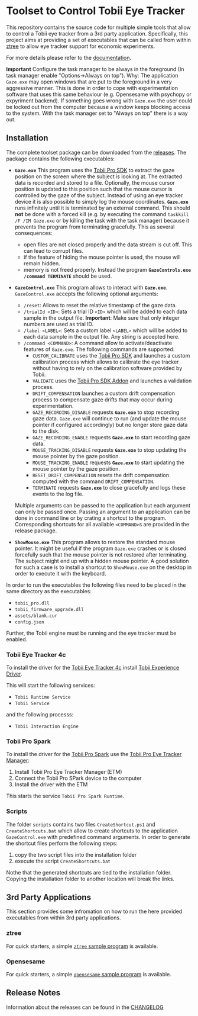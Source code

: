 # Toolset to Control Tobii Eye Tracker 

This repository contains the source code for multiple simple tools that allow to control a Tobii eye tracker from a 3rd party application.
Specifically, this project aims at providing a set of executables that can be called from within [ztree](http://www.ztree.uzh.ch/en.html) to allow eye tracker support for economic experiments.

For more details please refer to the [documentation](http://phhum-a209-cp.unibe.ch:10012/TBI/TBI-tobii_eye_tracker_gaze/blob/master/doc/tutorial.pdf).

**Important** Configure the task manager to be always in the foreground (In task manager enable "Options->Always on top").
Why: The application `Gaze.exe` may open windows that are put to the foreground in a very aggressive manner.
This is done in order to cope with experimentation software that uses this same behaviour (e.g. Opensesame with psychopy or expyriment backend).
If something goes wrong with `Gaze.exe` the user could be locked out from the computer because a window keeps blocking access to the system.
With the task manager set to "Always on top" there is a way out.

## Installation
The complete toolset package can be downloaded from the [releases](http://phhum-a209-cp.unibe.ch:10012/TBI/TBI-tobii_eye_tracker_gaze/tags).
The package contains the following executables:

- **`Gaze.exe`** This program uses the [Tobii Pro SDK](http://developer.tobii.com/tobii-pro-sdk/) to extract the gaze position on the screen where the subject is looking at.
    The extracted data is recorded and stored to a file.
    Optionally, the mouse cursor position is updated to this position such that the mouse cursor is controlled by the gaze of the subject.
    Instead of using an eye tracker device it is also possible to simply log the mouse coordinates.
  **`Gaze.exe`** runs infinitely until it is terminated by an external command.
    This should **not** be done with a forced kill (e.g. by executing the command `taskkill /F /IM Gaze.exe` or by killing the task with the task manager) because it prevents the program from terminating gracefully.
    This as several consequences:
    - open files are not closed properly and the data stream is cut off. This can lead to corrupt files.
    - if the feature of hiding the mouse pointer is used, the mouse will remain hidden.
    - memory is not freed properly.
  Instead the program **`GazeControls.exe /command TERMINATE`** should be used.
- **`GazeControl.exe`** This program allows to interact with **`Gaze.exe`**. `GazeControl.exe` accepts the following optional arguments:
    - `/reset`: Allows to reset the relative timestamp of the gaze data.
    - `/trialId <ID>`: Sets a trial ID `<ID>` which will be added to each data sample in the output file. **Important**: Make sure that only integer numbers are used as trial ID.
    - `/label <LABEL>`: Sets a custom label `<LABEL>` which will be added to each data sample in the output file. Any string is accepted here.
    - `/command <COMMAND>`: A command allow to activate/deactivate features of `Gaze.exe`. The following commands are supported:
        - `CUSTOM_CALIBRATE` uses the [Tobii Pro SDK](http://developer.tobii.com/tobii-pro-sdk/) and launches a custom calibration process which allows to calibrate the eye tracker without having to rely on the calibration software provided by Tobii.
        - `VALIDATE` uses the [Tobii Pro SDK Addon](https://github.com/tobiipro/prosdk-addons-dotnet) and launches a validation process.
        - `DRIFT_COMPENSATION` launches a custom drift compensation process to compensate gaze drifts that may occur during experimentation.
        - `GAZE_RECORDING_DISABLE` requests **`Gaze.exe`** to stop recording gaze data.
            `Gaze.exe` will continue to run (and update the mouse pointer if configured accordingly) but no longer store gaze data to the disk.
        - `GAZE_RECORDING_ENABLE` requests **`Gaze.exe`** to start recording gaze data.
        - `MOUSE_TRACKING_DISABLE` requests **`Gaze.exe`** to stop updating the mouse pointer by the gaze position.
        - `MOUSE_TRACKING_ENABLE` requests **`Gaze.exe`** to start updating the mouse pointer by the gaze position.
        - `RESET_DRIFT_COMPENSATION` resets the drift compensation computed with the command `DRIFT_COMPENSATION`.
        - `TERMINATE` requests **`Gaze.exe`** to close gracefully and logs these events to the log file.
        
    Multiple arguments can be passed to the application but each argument can only be passed once.
    Passing an argument to an application can be done in command line or by crating a shortcut to the program.
    Corresponding shortcuts for all available `<COMMAND>`s are provided in the release package.
- **`ShowMouse.exe`** This program allows to restore the standard mouse pointer.
    It might be useful if the program `Gaze.exe` crashes or is closed forcefully such that the mouse pointer is not restored after terminating.
    The subject might end up with a hidden mouse pointer.
    A good solution for such a case is to install a shortcut to `ShowMouse.exe` on the desktop in order to execute it with the keyboard.

In order to run the executables the following files need to be placed in the same directory as the executables:

 - `tobii_pro.dll`
 - `tobii_firmware_upgrade.dll`
 - `assets/blank.cur`
 - `config.json`


Further, the Tobii engine must be running and the eye tracker must be enabled.

### Tobii Eye Tracker 4c
To install the driver for the [Tobii Eye Tracker 4c](https://tobiigaming.com/eye-tracker-4c/) install [Tobii Experience Driver](https://files.update.tech.tobii.com/Tobii.IS4C.Offline.Installer_4.124.0.15937.msi).

This will start the following services:
- `Tobii Runtime Service`
- `Tobii Service`

and the following processs:
- `Tobii Interaction Engine`

### Tobii Pro Spark
To install the driver for the [Tobii Pro Spark](https://www.tobii.com/products/eye-trackers/screen-based/tobii-pro-spark) use the [Tobii Pro Eye Tracker Manager](https://www.tobii.com/products/software/applications-and-developer-kits/tobii-pro-eye-tracker-manager):

1. Install Tobii Pro Eye Tracker Manager (ETM)
2. Connect the Tobii Pro SPark device to the computer
3. Install the driver with the ETM

This starts the service `Tobii Pro Spark Runtime`.

### Scripts

The folder `scripts` contains two files `CreateShortcut.ps1` and `CreateShortcuts.bat` which allow to create shortcuts to the application `GazeControl.exe` with predefined command arguments.
In order to generate the shortcut files perform the following steps:

1. copy the two script files into the installation folder
1. execute the script `CreateShortcuts.bat`

Nothe that the generated shortcuts are tied to the installation folder.
Copying the installation folder to another location will break the links.

## 3rd Party Applications

This section provides some infromation on how to run the here provided executables from within 3rd party applications.

### ztree

For quick starters, a simple [``ztree`` sample program](http://phhum-a209-cp.unibe.ch:10012/TBI/TBI-tobii_eye_tracker_gaze/blob/master/sample/template.ztt) is available.

### Opensesame

For quick starters, a simple [``opensesame`` sample program](http://phhum-a209-cp.unibe.ch:10012/TBI/TBI-tobii_eye_tracker_gaze/blob/master/sample/template4.0.osexp) is available.

## Release Notes
Information about the releases can be found in the [CHANGELOG](http://phhum-a209-cp.unibe.ch:10012/TBI/TBI-tobii_eye_tracker_gaze/blob/master/CHANGELOG.md)
